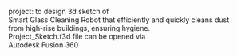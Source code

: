 project: to design 3d sketch of<br />
Smart Glass Cleaning Robot that efficiently 
and quickly cleans dust <br/> from high-rise buildings, 
ensuring hygiene. <br />
Project_Sketch.f3d file can be opened via <br />
Autodesk Fusion 360 <br />


